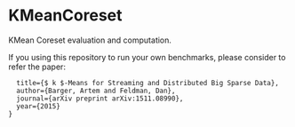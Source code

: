 # KMeanCoreset
KMean Coreset evaluation and computation.

If you using this repository to run your own benchmarks, please consider to refer the paper:

```@article{barger2015k,
  title={$ k $-Means for Streaming and Distributed Big Sparse Data},
  author={Barger, Artem and Feldman, Dan},
  journal={arXiv preprint arXiv:1511.08990},
  year={2015}
}
